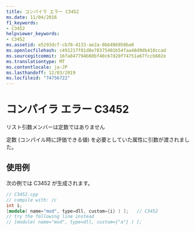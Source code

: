 ```yaml
---
title: コンパイラ エラー C3452
ms.date: 11/04/2016
f1_keywords:
- C3452
helpviewer_keywords:
- C3452
ms.assetid: e5293dcf-cb70-4133-ae2a-0bb496950ba0
ms.openlocfilehash: c491217f01d8e78375401b54faa48d9db410ccad
ms.sourcegitcommit: 16fa847794b60bf40c67d20f74751a67fccb602e
ms.translationtype: MT
ms.contentlocale: ja-JP
ms.lasthandoff: 12/03/2019
ms.locfileid: "74756722"
---
```

# <a name="compiler-error-c3452"></a>コンパイラ エラー C3452

リスト引数メンバーは定数ではありません

定数 (コンパイル時に評価できる値) を必要としていた属性に引数が渡されました。

## <a name="example"></a>使用例

次の例では C3452 が生成されます。

```cpp
// C3452.cpp
// compile with: /c
int i;
[module( name="mod", type=dll, custom={i} ) ];   // C3452
// try the following line instead
// [module( name="mod", type=dll, custom={"a"} ) ];
```
